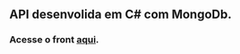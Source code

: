 ## API desenvolida em C# com MongoDb.

### Acesse o front [aqui](https://github.com/Thiago-Maia/cost-front).
